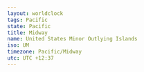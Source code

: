 ```yaml
---
layout: worldclock
tags: Pacific
state: Pacific
title: Midway
name: United States Minor Outlying Islands
iso: UM
timezone: Pacific/Midway
utc: UTC +12:37
---
```


